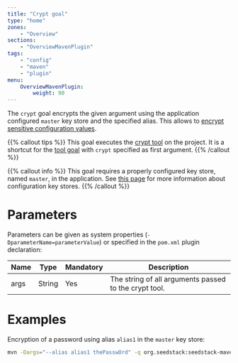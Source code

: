 ```yaml
---
title: "Crypt goal"
type: "home"
zones:
    - "Overview"
sections:
    - "OverviewMavenPlugin"
tags:
    - "config"
    - "maven"
    - "plugin"
menu:
    OverviewMavenPlugin:
        weight: 90
---
```


The `crypt` goal encrypts the given argument using the application configured `master` key store and the specified alias. <!--more-->
This allows to [encrypt sensitive configuration values](/docs/seed/manual/crypto#encrypting-configuration-sensitive-values). 

{{% callout tips %}}
This goal executes the [crypt tool](/docs/seed/manual/crypto#the-crypt-tool) on the project.
It is a shortcut for the [tool goal](../tool) with `crypt` specified as first argument.
{{% /callout %}}

{{% callout info %}}
This goal requires a properly configured key store, named `master`, in the application. See [this page](/docs/seed/manual/crypto#key-stores)
for more information about configuration key stores.
{{% /callout %}}

# Parameters

Parameters can be given as system properties (`-DparameterName=parameterValue`) or specified in the `pom.xml` plugin declaration:

<table class="table table-striped table-bordered table-condensed">
    <thead>
    <tr>
        <th>Name</th>
        <th>Type</th>
        <th>Mandatory</th>
        <th>Description</th>
    </tr>
    </thead>
    <tbody>
    <tr>
        <td>args</td>
        <td>String</td>
        <td>Yes</td>
        <td>The string of all arguments passed to the crypt tool.</td>
    </tr>
    </tbody>
</table>

# Examples

Encryption of a password using alias `alias1` in the `master` key store:
  
```bash
mvn -Dargs="--alias alias1 thePasswOrd" -q org.seedstack:seedstack-maven-plugin:crypt
```
